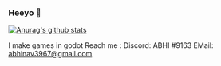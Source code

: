 ### Heeyo 👋

<!--
**abhinav3967/abhinav3967** is a ✨ _special_ ✨ repository because its `README.md` (this file) appears on your GitHub profile.

Here are some ideas to get you started:

- 🔭 I’m currently working on ...
- 🌱 I’m currently learning ...
- 👯 I’m looking to collaborate on ...
- 🤔 I’m looking for help with ...
- 💬 Ask me about ...
- 📫 How to reach me: ...
- 😄 Pronouns: ...
- ⚡ Fun fact: ...
-->

[![Anurag's github stats](https://github-readme-stats.vercel.app/api?username=abhinav3967&theme=radical&show_icons=true&include_all_commits=true&count_private=true)](https://github.com/anuraghazra/github-readme-stats)

I make games in godot
Reach me :
  Discord: ABHI #9163
  EMail: abhinav3967@gmail.com
